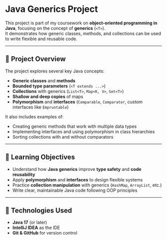 # Java Generics Project

This project is part of my coursework on **object-oriented programming in Java**, focusing on the concept of **generics** (`<T>`).  
It demonstrates how generic classes, methods, and collections can be used to write flexible and reusable code.

---

## 🧩 Project Overview

The project explores several key Java concepts:
- **Generic classes** and **methods**
- **Bounded type parameters** (`<T extends ...>`)
- **Collections** with generics (`List<T>`, `Map<K, V>`, `Set<T>`)
- **Shallow and deep copies** of maps
- **Polymorphism** and **interfaces** (`Comparable`, `Comparator`, custom interfaces like `Empruntable`)

It also includes examples of:
- Creating generic methods that work with multiple data types
- Implementing interfaces and using polymorphism in class hierarchies
- Sorting collections with and without comparators

---

## 🧠 Learning Objectives

- Understand how **Java generics** improve **type safety** and **code reusability**
- Apply **polymorphism** and **interfaces** to design flexible systems
- Practice **collection manipulation** with generics (`HashMap`, `ArrayList`, etc.)
- Write clear, maintainable Java code following OOP principles

---

## 🧰 Technologies Used

- **Java 17** (or later)
- **IntelliJ IDEA** as the IDE
- **Git & GitHub** for version control





